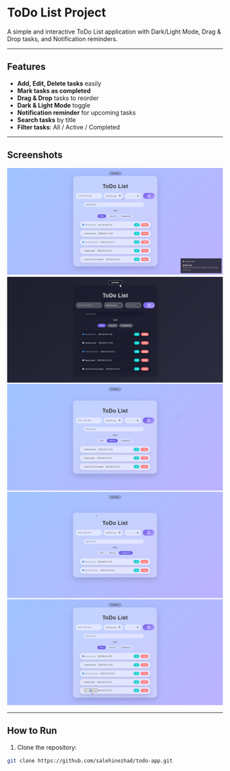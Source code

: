 # ToDo List Project

A simple and interactive ToDo List application with Dark/Light Mode, Drag & Drop tasks, and Notification reminders.

---

## Features

- **Add, Edit, Delete tasks** easily  
- **Mark tasks as completed**  
- **Drag & Drop** tasks to reorder  
- **Dark & Light Mode** toggle  
- **Notification reminder** for upcoming tasks  
- **Search tasks** by title  
- **Filter tasks**: All / Active / Completed  

---

## Screenshots

![Screenshot 1](screenshots/1.png)  
![Screenshot 2](screenshots/2.png)  
![Screenshot 3](screenshots/3.png)  
![Screenshot 4](screenshots/4.png)  
![Screenshot 5](screenshots/5.png)  

---

## How to Run

1. Clone the repository:  
```bash
git clone https://github.com/salehinezhad/todo-app.git

